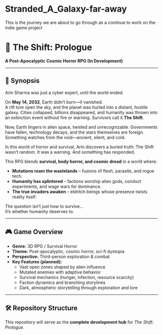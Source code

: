 # Stranded_A_Galaxy-far-away
This is the journey we are about to go through as a continue to work on the indie game project 
# 🌌 The Shift: Prologue  
**A Post-Apocalyptic Cosmic Horror RPG (In Development)**

---

## 📖 Synopsis  
Arin Sharma was just a cyber expert, until the world ended.  

On **May 14, 2032**, Earth didn’t burn—it vanished.  
A rift tore open the sky, and the planet was hurled into a distant, hostile galaxy. Cities collapsed, billions disappeared, and humanity was thrown into an extinction event without fire or warning. Survivors call it **The Shift**.  

Now, Earth lingers in alien space, twisted and unrecognizable. Governments have fallen, technology decays, and the stars themselves are foreign. Something watches from the void—ancient, silent, and cold.  

In this world of horror and survival, Arin discovers a buried truth: The Shift wasn’t random. It was a warning. And something has responded.  

This RPG blends **survival, body horror, and cosmic dread** in a world where:  
- **Mutations roam the wastelands** – fusions of flesh, parasite, and rogue tech.  
- **Humanity has splintered** – factions worship alien gods, conduct experiments, and wage wars for dominance.  
- **The true invaders awaken** – eldritch beings whose presence twists reality itself.  

The question isn’t just how to survive…  
It’s whether humanity deserves to.  

---

## 🎮 Game Overview  
- **Genre:** 3D RPG / Survival Horror  
- **Theme:** Post-apocalyptic, cosmic horror, sci-fi dystopia  
- **Perspective:** Third-person exploration & combat  
- **Key Features (planned):**
  - Vast open zones shaped by alien influence  
  - Mutated enemies with adaptive behavior  
  - Survival mechanics (hunger, infection, resource scarcity)  
  - Faction dynamics and branching storylines  
  - Dark, atmospheric storytelling through exploration and lore  

---

## 🛠️ Repository Structure  
This repository will serve as the **complete development hub** for *The Shift: Prologue*.  

